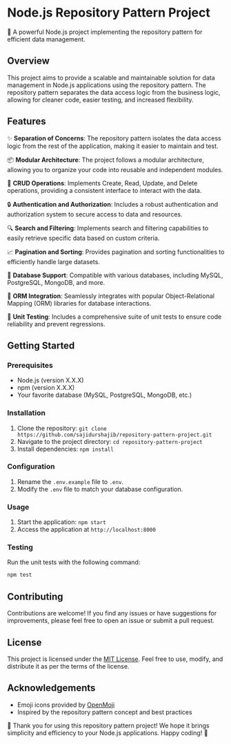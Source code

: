 # Node.js Repository Pattern Project

🚀 A powerful Node.js project implementing the repository pattern for efficient data management.

## Overview

This project aims to provide a scalable and maintainable solution for data management in Node.js applications using the repository pattern. The repository pattern separates the data access logic from the business logic, allowing for cleaner code, easier testing, and increased flexibility.

## Features

✨ **Separation of Concerns**: The repository pattern isolates the data access logic from the rest of the application, making it easier to maintain and test.

📦 **Modular Architecture**: The project follows a modular architecture, allowing you to organize your code into reusable and independent modules.

📝 **CRUD Operations**: Implements Create, Read, Update, and Delete operations, providing a consistent interface to interact with the data.

🔒 **Authentication and Authorization**: Includes a robust authentication and authorization system to secure access to data and resources.

🔍 **Search and Filtering**: Implements search and filtering capabilities to easily retrieve specific data based on custom criteria.

📈 **Pagination and Sorting**: Provides pagination and sorting functionalities to efficiently handle large datasets.

📡 **Database Support**: Compatible with various databases, including MySQL, PostgreSQL, MongoDB, and more.

🔌 **ORM Integration**: Seamlessly integrates with popular Object-Relational Mapping (ORM) libraries for database interactions.

🧪 **Unit Testing**: Includes a comprehensive suite of unit tests to ensure code reliability and prevent regressions.

## Getting Started

### Prerequisites

- Node.js (version X.X.X)
- npm (version X.X.X)
- Your favorite database (MySQL, PostgreSQL, MongoDB, etc.)

### Installation

1. Clone the repository: `git clone https://github.com/sajidurshajib/repository-pattern-project.git`
2. Navigate to the project directory: `cd repository-pattern-project`
3. Install dependencies: `npm install`

### Configuration

1. Rename the `.env.example` file to `.env`.
2. Modify the `.env` file to match your database configuration.

### Usage

1. Start the application: `npm start`
2. Access the application at `http://localhost:8000`

### Testing

Run the unit tests with the following command:

```bash
npm test
```

## Contributing

Contributions are welcome! If you find any issues or have suggestions for improvements, please feel free to open an issue or submit a pull request.

## License

This project is licensed under the [MIT License](https://opensource.org/licenses/MIT). Feel free to use, modify, and distribute it as per the terms of the license.

## Acknowledgements

- Emoji icons provided by [OpenMoji](https://openmoji.org/)
- Inspired by the repository pattern concept and best practices

🙌 Thank you for using this repository pattern project! We hope it brings simplicity and efficiency to your Node.js applications. Happy coding! 🎉
